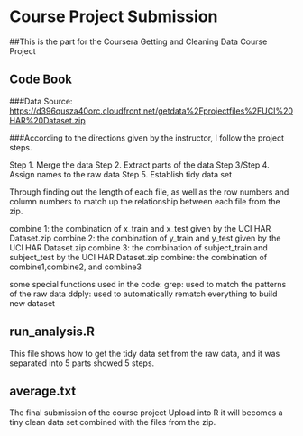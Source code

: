 
# Course Project Submission

##This is the part for the Coursera Getting and Cleaning Data Course Project

## Code Book
###Data Source: https://d396qusza40orc.cloudfront.net/getdata%2Fprojectfiles%2FUCI%20HAR%20Dataset.zip

###According to the directions given by the instructor, I follow the project steps.

Step 1. Merge the data
Step 2. Extract parts of the data
Step 3/Step 4. Assign names to the raw data
Step 5. Establish tidy data set

Through finding out the length of each file, as well as the row numbers and column numbers to match up the relationship between each file from the zip.

combine 1: the combination of x_train and x_test given by the UCI HAR Dataset.zip
combine 2: the combination of y_train and y_test given by the UCI HAR Dataset.zip
combine 3: the combination of subject_train and subject_test by the UCI HAR Dataset.zip
combine: the combination of combine1,combine2, and combine3

some special functions used in the code:
grep: used to match the patterns of the raw data
ddply: used to automatically rematch everything to build new dataset



## run_analysis.R
This file shows how to get the tidy data set from the raw data, and it was separated into 5 parts showed 5 steps.

## average.txt
The final submission of the course project
Upload into R it will becomes a tiny clean data set combined with the files from the zip.
